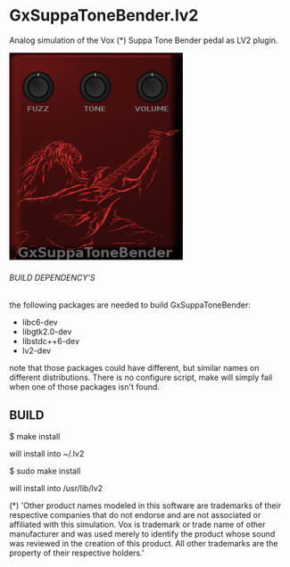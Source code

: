 # GxSuppaToneBender.lv2
Analog simulation of the Vox (*) Suppa Tone Bender pedal as LV2 plugin.

![GxSuppaToneBender](https://raw.githubusercontent.com/brummer10/GxSuppaToneBender.lv2/master/GxSuppaToneBender.png)

###### BUILD DEPENDENCY’S 

the following packages are needed to build GxSuppaToneBender:

- libc6-dev
- libgtk2.0-dev
- libstdc++6-dev
- lv2-dev

note that those packages could have different, but similar names 
on different distributions. There is no configure script, 
make will simply fail when one of those packages isn't found.

## BUILD 

$ make install

will install into ~/.lv2

$ sudo make install

will install into /usr/lib/lv2


(*) 'Other product names modeled in this software are trademarks of their respective companies that do not endorse and are not associated or affiliated with this simulation.
Vox is trademark or trade name of other manufacturer and was used merely to identify the product whose sound was reviewed in the creation of this product.
All other trademarks are the property of their respective holders.'
